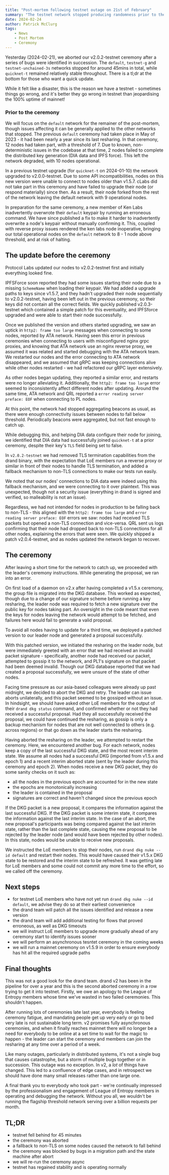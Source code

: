 ```yaml
---
title: "Post-mortem following testnet outage on 21st of February"
summary: "The testnet network stopped producing randomness prior to the v2 ceremony, and we break down the reasons why"
date: 2024-02-24
author: Patrick McClurg
tags:
    - News
    - Post Mortem
    - Ceremony
---
```


Yesterday (2024-02-21), we aborted our v2.0.2-testnet ceremony after a series of bugs were identified in succession. The `default`, `testnet-g` and `testnet-unchained-3s` networks stopped for around 45mins in total, while `quicknet-t` remained relatively stable throughout.
There is a tl;dr at the bottom for those who want a quick update.

While it felt like a disaster, this is the reason we have a testnet - sometimes things go wrong, and it's better they go wrong in testnet than jeopardising the 100% uptime of mainnet! 


### Prior to the ceremony
We will focus on the `default` network for the remainer of the post-mortem, though issues affecting it can be generally applied to the other networks that stopped.
The previous `default` ceremony had taken place in May of 2023 - it had been nearly a year since its last resharing. 
In that ceremony, 12 nodes had taken part, with a threshold of 7. Due to known, non-deterministic issues in the codebase at that time, 2 nodes failed to complete the distributed key generation (DIA data and IPFS force). This left the network degraded, with 10 nodes operational.

In a previous testnet upgrade (for `quicknet-t` on 2024-01-10) the network upgraded to v2.0.0-testnet. Due to some API incompatibilities, nodes on this new version were unable to connect to nodes older than v1.5.7. 
cLabs did not take part in this ceremony and have failed to upgrade their node (or respond materially) since then. As a result, their node forked from the rest of the network leaving the default network with 9 operational nodes.

In preparation for the same ceremony, a new member of Ken Labs inadvertently overwrote their `default` keypair by running an erroneous command. We have since published a fix to make it harder to inadvertently overwrite a node's keypair without manually confirming it. This, coupled with reverse proxy issues rendered the ken labs node inoperative, bringing our total operational nodes on the `default` network to 8 - 1 node above threshold, and at risk of halting.

## The update before the ceremony
Protocol Labs updated our nodes to v2.0.2-testnet first and initially everything looked fine.

IPFSForce soon reported they had some issues starting their node due to a missing `SchemeName` when loading their keypair. We had added a upgrade paths to keys since v1.5.7, and they hadn't upgraded their node sequentially to v2.0.2-testnet, having been left out in the previous ceremony, so their keys did not contain all the correct fields.
We quickly published v2.0.3-testnet which contained a simple patch for this eventuality, and IPFSforce upgraded and were able to start their node successfully.

Once we published the version and others started upgrading, we saw an uptick in `http2: frame too large` messages when connecting to some nodes, reported by ATA network.
Having seen this error in previous ceremonies when connecting to users with misconfigured nginx grpc proxies, and knowing that ATA network use an nginx reverse proxy, we assumed it was related and started debugging with the ATA network team.
We restarted our nodes and the error connecting to ATA network disappeared, and we assumed that gRPC was keeping connections alive while other nodes restarted - we had refactored our gRPC layer extensively.

As other nodes began updating, they reported a similar error, and restarts were no longer alleviating it. Additionally, the `http2: frame too large` error seemed to inconsistently affect different nodes after updating.
Around the same time, ATA network and QRL reported a `error reading server preface: EOF` when connecting to PL nodes.

At this point, the network had stopped aggregating beacons as usual, as there were enough connectivity issues between nodes to fall below threshold. Periodically beacons were aggregated, but not fast enough to catch up.

While debugging this, and helping DIA data configure their node for joining, we identified that DIA data had successfully joined `quicknet-t` at a prior ceremony, despite their key's `TLS` field being set to false. 

In `v2.0.2-testnet` we had removed TLS termination capabilities from the drand binary, with the expectation that LoE members run a reverse proxy or similar in front of their nodes to handle TLS termination, and added a fallback mechanism to non-TLS connections to make our tests run easily. 

We noted that our nodes' connections to DIA data were indeed using this fallback mechanism, and we were connecting to it over plaintext. This was unexpected, though not a security issue (everything in drand is signed and verified, so malleability is not an issue).

Regardless, we had not intended for nodes in production to be falling back to non-TLS - this aligned with the `http2: frame too large` and `error reading server preface: EOF` errors we saw: nodes had received TLS packets but opened a non-TLS connection and vice-versa.
QRL sent us logs confirming that their node had dropped back to non-TLS connections for all other nodes, explaining the errors that were seen.
We quickly shipped a patch v2.0.4-testnet, and as nodes updated the network began to recover.

## The ceremony
After leaving a short time for the network to catch up, we proceeded with the leader's ceremony instructions.
While generating the proposal, we ran into an error.

On first load of a daemon on v2.x after having completed a v1.5.x ceremony, the group file is migrated into the DKG database. This worked as expected, though due to a change of our signature scheme before running a key resharing, the leader node was required to fetch a new signature over the public key for nodes taking part. An oversight in the code meant that even the keys for nodes leaving the network would attempt to be fetched, and failures here would fail to generate a valid proposal.

To avoid all nodes having to update for a third time, we deployed a patched version to our leader node and generated a proposal successfully.

With this patched version, we initiated the resharing on the leader node, but were immediately greeted with an error that we had received an invalid packet signature - specifically, another node had received our packet, attempted to gossip it to the network, and PL1's signature on that packet had been deemed invalid.
Though our DKG database reported that we had created a proposal successfully, we were unsure of the state of other nodes. 

Facing time pressure as our asia-based colleagues were already up past midnight, we decided to abort the DKG and retry. The leader can issue aborts unilaterally, and this packet seemed to be gossiped without an issue.
In hindsight, we should have asked other LoE members for the output of their `drand dkg status` command, and confirmed whether or not they had received a successful proposal.
Had they all successfully received the proposal, we could have continued the resharing, as gossip is only a backup mechanism for nodes that are not well connected to others (e.g. across regions) or that go down as the leader starts the resharing.

Having aborted the resharing on the leader, we attempted to restart the ceremony. Here, we encountered another bug. For each network, nodes keep a copy of the last successful DKG state, and the most recent interim state. We assume all nodes had a successful DKG (imported from v1.5.x and epoch 1) and a recent interim aborted state (sent by the leader during this ceremony and epoch 2).
When nodes receive a new DKG packet, they do some sanity checks on it such as: 

- all the nodes in the previous epoch are accounted for in the new state
- the epochs are monotonically increasing
- the leader is contained in the proposal
- signatures are correct and haven't changed since the previous epoch

If the DKG packet is a new proposal, it compares the information against the last successful DKG.
If the DKG packet is some interim state, it compares the information against the last interim state.
In the case of an abort, the new proposal's participants was being compared against the last interim state, rather than the last complete state, causing the new proposal to be rejected by the leader node (and would have been rejected by other nodes).
In this state, nodes would be unable to receive new proposals.

We instructed the LoE members to stop their nodes, run `drand dkg nuke --id default` and restart their nodes. This would have caused their v1.5.x DKG state to be restored and the interim state to be refreshed.
It was getting late for LoE members and some could not commit any more time to the effort, so we called off the ceremony.

## Next steps
- for testnet LoE members who have not yet run `drand dkg nuke --id default`, we advise they do so at their earliest convenience
- the drand team will patch all the issues identified and release a new version
- the drand team will add additional testing for flows that proved erroneous, as well as DKG timeouts
- we will instruct LoE members to upgrade more gradually ahead of any ceremony start to identify issues sooner
- we will perform an asynchronous tesntet ceremony in the coming weeks
- we will run a mainnet ceremony on v1.5.9 in order to ensure everybody has hit all the required upgrade paths

## Final thoughts
This was not a good look for the drand team. drand v2 has been in the pipeline for over a year and this is the second aborted ceremony in a row trying to get it into testnet.
Firstly, we owe an apology to the League of Entropy members whose time we've wasted in two failed ceremonies. This shouldn't happen. 

After running lots of ceremonies late last year, everybody is feeling ceremony fatigue, and mandating people get up very early or go to bed very late is not sustainable long term. 
v2 promises fully asynchronous ceremonies, and when it finally reaches mainnet there will no longer be a need for everybody to be online at a set time to wait for the magic to happen - the leader can start the ceremony and members can join the resharing at any time over a period of a week.

Like many outages, particularly in distributed systems, it's not a single bug that causes catastrophe, but a storm of multiple bugs together or in succession. This outage was no exception. In v2, a _lot_ of things have changed. This led to a confluence of edge cases, and in retrospect we should have done many small releases rather than one large one.

A final thank you to everybody who took part - we're continually impressed by the professionalism and engagement of League of Entropy members in operating and debugging the network. Without you all, we wouldn't be running the flagship threshold network serving over a billion requests per month.


## TL;DR
- testnet fell behind for 45 minutes
- the ceremony was aborted
- a fallback to non-TLS on some nodes caused the network to fall behind
- the ceremony was blocked by bugs in a migration path and the state machine after abort
- we will re-run the ceremony async
- testnet has regained stability and is operating normally
